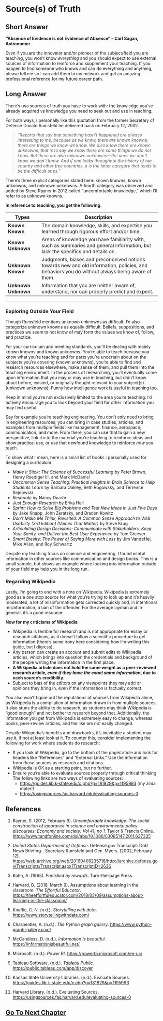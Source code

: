 # Source(s) of Truth

## **Short Answer**

**“Absence of Evidence is not Evidence of Absence” – Carl Sagan, Astronomer**

Even if you are the innovator and/or pioneer of the subject/field you are teaching, you won’t know *everything* and you should expect to use external sources of information to reinforce and supplement your teaching. If you happen to find someone who knows and can do everything and anything, please tell me so I can add them to my network and get an amazing professional reference for my future career path.

## **Long Answer**

There’s two sources of truth you have to work with: the knowledge you’ve already acquired vs knowledge you need to seek out and use in teaching.

For both ways, I personally like this quotation from the former Secretary of Defense Donald Rumsfeld he delivered back on February 12, 2002.

> *“Reports that say that something hasn't happened are always interesting to me, because as we know, there are known knowns; there are things we know we know. We also know there are known unknowns; that is to say we know there are some things we do not know. But there are also unknown unknowns—the ones we don't know we don't know. And if one looks throughout the history of our country and other free countries, it is the latter category that tends to be the difficult ones.”*
> 

There’s three explicit categories stated here: known knowns, known unknowns, and unknown unknowns. A fourth category was observed and added by Steve Rayner in 2012 called “uncomfortable knowledge,” which I’ll refer to as unknown knowns.

**In reference to teaching, you get the following:**

| **Types** | **Description** |
| --- | --- |
| **Known Known** | The domain knowledge, skills, and expertise you learned through rigorous effort and/or time. |
| **Known Unknown** | Areas of knowledge you have familiarity with, such as summaries and general information, but lack the specifics and details on. |
| **Unknown Known** |Judgments, biases and preconceived notions towards new and old information, policies, and behaviors you do without always being aware of them. |
| **Unknown Unknown** | Information that you are neither aware of, understand, nor can properly predict and expect. |
---

### Exploring Outside Your Field
Though Rumsfeld mentions unknown unknowns as difficult, I’d also categorize unknown knowns as equally difficult. Beliefs, suppositions, and practices we seem to not know of may form the values we know of, follow, and practice.

For your curriculum and meeting standards, you'll be dealing with mainly known knowns and known unknowns. You’re able to teach because you know what you’re teaching and for parts you’re uncertain about on the subjects you’re covering (known unknowns), you’re able to find and research resources elsewhere, make sense of them, and pull them into the teaching environment. In the process of researching, you’ll eventually come upon information that you may or may use in teaching, but didn’t know about before, existed, or originally thought relevant to your subject(s) (unknown unknowns). Funny how intelligence work is useful in teaching too.

Keep in mind you’re not exclusively limited to the area you’re teaching. I’d actively encourage you to look beyond your field for other information you may find useful.

Say for example you’re teaching engineering. You don’t only need to bring in engineering resources; you can bring in case studies, articles, and examples from multiple fields like management, finance, aerospace, communication, and more. From there, you can use that to gain a new perspective, link it into the material you’re teaching to reinforce ideas and show practical use, or use that newfound knowledge to reinforce *how* you teach.

To show what I mean, here is a small list of books I personally used for designing a curriculum. 

- *Make It Stick: The Science of Successful Learning* by Peter Brown, Henry Roediger III, and Mark McDaniel
- *Uncommon Sense Teaching: Practical Insights in Brain Science to Help Students Learn* by Barbara Oakley, Beth Rogowsky, and Terrence Sejnowski
- *Resonate* by Nancy Duarte
- *Just Enough Research* by Erika Hall
- *Sprint: How to Solve Big Problems and Test New Ideas in Just Five Days* by Jake Knapp, John Zeratsky, and Braden Kowitz
- *Don't Make Me Think, Revisited: A Common Sense Approach to Web Usability (3rd Edition) (Voices That Matter)* by Steve Krug
- *Articulating Design Decisions: Communicate with Stakeholders, Keep Your Sanity, and Deliver the Best User Experience* by Tom Greever
- *Smart Brevity: The Power of Saying More with Less* by Jim VandeHei, Mike Allen, and Roy Schwartz

Despite my teaching focus on science and engineering, I found useful information in other sources like communication and design books. This is a small sample, but shows an example where looking into information outside of your field may help you in the long run.

### Regarding Wikipedia

Lastly, I’m going to end with a note on Wikipedia. Wikipedia is extremely good as a one stop source for what you’re trying to look up and it’s heavily moderated; a lot of misinformation gets corrected quickly and, in intentional misinformation, a ban of the offender. For the average layman and in general, it’s a good resource.

**Now for my criticisms of Wikipedia:** 
- Wikipedia is terrible for research and is not appropriate for essay or research citations, as it doesn’t follow a scientific procedure to get information (there’s some irony here considering how I’m writing this guide, but I digress). 
- Any person can create an account and submit edits to Wikipedia articles, which brings into question the credentials and background of the people writing the information in the first place. 
- **A Wikipedia article does not hold the same weight as a peer-reviewed research article, *even if they have the exact same information*, due to each source’s credibility.** 
- Subject to bias of the editors on any viewpoints they may add or opinions they bring in, even if the information is factually correct. 

You also won’t figure out the reputations of sources from Wikipedia alone, as Wikipedia is a compilation of information drawn in from multiple sources. It also stuns the ability to do research, as students may think Wikipedia is “good enough” and not bother to research beyond that. Additionally, the information you get from Wikipedia is extremely easy to change, whereas books, peer-review articles, and the like are *not* easily changed.

Despite Wikipedia’s benefits and drawbacks, it’s inevitable a student may use it, if not at least look at it. To counter this, consider implementing the following for work where students do research:

- If you look at Wikipedia, go to the bottom of the page/article and look for headers like “References” and “External Links.” Use the information from *those* sources as research and citations.
- Wikipedia is OK as a starting point, but no further.
- Ensure you’re able to evaluate sources properly through critical thinking. The following links are two ways of evaluating sources:
    - https://guides.lib.k-state.edu/c.php?g=181829&p=1195993 (my alma mater!)
    - https://usingsources.fas.harvard.edu/evaluating-sources-0

## References

1. Rayner, S. (2012, February 9). *Uncomfortable knowledge: The social construction of ignorance in science and environmental policy discourses: Economy and society: Vol 41, no 1.* Taylor & Francis Online. https://www.tandfonline.com/doi/abs/10.1080/03085147.2011.637335 

2. *United States Department of Defense*. Defense.gov Transcript: DoD News Briefing - Secretary Rumsfeld and Gen. Myers. (2002, February 12). https://web.archive.org/web/20160406235718/http://archive.defense.gov/Transcripts/Transcript.aspx?TranscriptID=2636 

3. Kohn, A. (1995). *Punished by rewards*. Turn-the-page Press. 

4. Harvard, B. (2018, March 9). Assumptions about learning in the classroom. *The Effortful Educator*. https://theeffortfuleducator.com/2018/03/09/assumptions-about-learning-in-the-classroom/

5. Knaflic, C. N. (n.d.). *Storytelling with data*. https://www.storytellingwithdata.com/

6. Charpentier, A. (n.d.). *The Python graph gallery*. https://www.python-graph-gallery.com/

7. McCandless, D. (n.d.). *Information is beautiful*. https://informationisbeautiful.net/

8. Microsoft. (n.d.). *Power BI*. https://powerbi.microsoft.com/en-us/

9. Tableau Software. (n.d.). *Tableau Public*. https://public.tableau.com/app/discover

10. Kansas State University Libraries. (n.d.). Evaluate Sources. https://guides.lib.k-state.edu/c.php?g=181829&p=1195993

11. Harvard Library. (n.d.). Evaluating Sources. https://usingsources.fas.harvard.edu/evaluating-sources-0


## [Go To Next Chapter](Z009_Communication_Design_Usability.md)